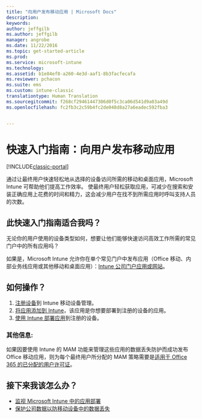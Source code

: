 ```yaml
---
title: "向用户发布移动应用 | Microsoft Docs"
description: 
keywords: 
author: jeffgilb
ms.author: jeffgilb
manager: angrobe
ms.date: 11/22/2016
ms.topic: get-started-article
ms.prod: 
ms.service: microsoft-intune
ms.technology: 
ms.assetid: b1e84ef8-a260-4e3d-aaf1-8b3facfecafa
ms.reviewer: pchacon
ms.suite: ems
ms.custom: intune-classic
translationtype: Human Translation
ms.sourcegitcommit: f268cf29461447306d0f5c3ca06d541d9a03a49d
ms.openlocfilehash: fc2fb3c2c59b4fc2de048d8a27a6eadec592fba3


---
```


# <a name="quick-start-guide-publish-mobile-apps-to-your-users"></a>快速入门指南：向用户发布移动应用

[!INCLUDE[classic-portal](../includes/classic-portal.md)]

通过让最终用户快速轻松地从选择的设备访问所需的移动和桌面应用，Microsoft Intune 可帮助他们提高工作效率。 使最终用户轻松获取应用，可减少在搜索和安装正确应用上花费的时间和精力，这会减少用户在找不到所需应用时呼叫支持人员的次数。   

## <a name="is-this-quick-start-guide-right-for-me"></a>此快速入门指南适合我吗？
无论你的用户使用的设备类型如何，想要让他们能够快速访问高效工作所需的常见门户中的所有应用吗？

如果是，Microsoft Intune 允许你在单个常见门户中发布应用（Office 移动、内部业务线应用或其他移动和桌面应用）：[Intune 公司门户应用或网站](/intune/enduser/company-portal-frequently-asked-questions)。

## <a name="how-do-i-do-it"></a>如何操作？
1.    [注册设备](/intune/deploy-use/enroll-devices-in-microsoft-intune)到 Intune 移动设备管理。
2.    [将应用添加到 Intune](/intune/deploy-use/add-apps-for-mobile-devices-in-microsoft-intune)，该应用是你想要部署到注册的设备的应用。
3.    [使用 Intune 部署应用](/intune/deploy-use/deploy-apps)到注册的设备。

### <a name="additional-information"></a>其他信息:
如果因要使用 Intune 的 MAM 功能来管理这些应用的数据丢失防护而成功发布 Office 移动应用，则为每个最终用户所分配的 MAM 策略需要是[适用于 Office 365 的已分配的用户许可证](https://support.office.com/article/Assign-or-remove-licenses-for-Office-365-for-business-997596b5-4173-4627-b915-36abac6786dc)。

## <a name="what-should-i-do-next"></a>接下来我该怎么办？
- [监视 Microsoft Intune 中的应用部署](/intune/deploy-use/monitor-apps-in-microsoft-intune)
- [保护公司数据以防移动设备中的数据丢失](/intune/deploy-use/protect-app-data-using-mobile-app-management-policies-with-microsoft-intune)



<!--HONumber=Dec16_HO3-->


